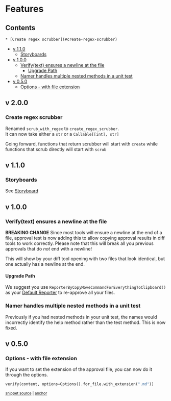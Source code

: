 # Features

<!-- toc -->
## Contents

    * [Create regex scrubber](#create-regex-scrubber)
  * [v 1.1.0](#v-110)
    * [Storyboards](#storyboards)
  * [v 1.0.0](#v-100)
    * [Verify(text) ensures a newline at the file](#verifytext-ensures-a-newline-at-the-file)
      * [Upgrade Path](#upgrade-path)
    * [Namer handles multiple nested methods in a unit test](#namer-handles-multiple-nested-methods-in-a-unit-test)
  * [v 0.5.0](#v-050)
    * [Options - with file extension](#options---with-file-extension)<!-- endToc -->
## v 2.0.0
    
### Create regex scrubber
Renamed `scrub_with_regex` to `create_regex_scrubber`.  
It can now take either a `str` or a `Callable[[int], str]`

Going forward, functions that return scrubber will start with `create` while functions that scrub directly will start with `scrub`

## v 1.1.0

### Storyboards
See [Storyboard](reference/storyboard.md)
    
## v 1.0.0

### Verify(text) ensures a newline at the file
**BREAKING CHANGE**
Since most tools will ensure a newline at the end of a file, approval test is now
adding this to allow copying approval results in diff tools to work correctly.
Please note that this will break all you previous approvals that do *not* end with
a newline!

This will show by your diff tool opening with two files that look identical, but
one actually has a newline at the end.

#### Upgrade Path
We suggest you use `ReporterByCopyMoveCommandForEverythingToClipboard()` as your [Default Reporter](configuration.md#how-to-configure-a-default-reporter-for-your-system) to re-approve all your files.

### Namer handles multiple nested methods in a unit test
Previously if you had nested methods in your unit test, the names would incorrectly
identify the help method rather than the test method. This is now fixed.

## v 0.5.0
### Options - with file extension
If you want to set the extension of the approval file, you can now do it through the options.

<!-- snippet: options_with_file_extension -->
<a id='snippet-options_with_file_extension'></a>
```py
verify(content, options=Options().for_file.with_extension(".md"))
```
<sup><a href='/tests/test_options.py#L86-L88' title='Snippet source file'>snippet source</a> | <a href='#snippet-options_with_file_extension' title='Start of snippet'>anchor</a></sup>
<!-- endSnippet -->
